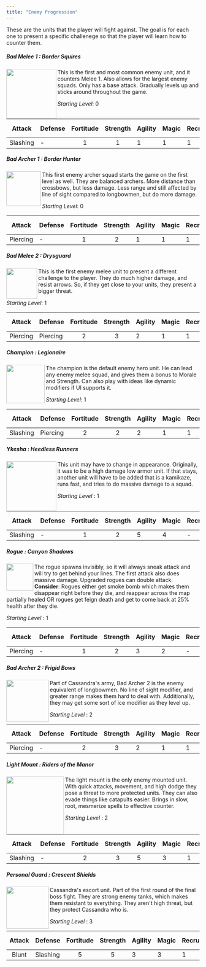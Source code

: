 ```yaml
---
title: "Enemy Progression"
---
```


These are the units that the player will fight against. The goal is for each one to present a specific challenege so that the player will learn how to counter them.

##### Bad Melee 1 : Border Squires

<img src="/images/wiki/Bad%20Melee%201%20-%20Attack%20Front_01.png?raw=1"  class="unit" width="130"  align="left" /> This is the first and most common enemy unit, and it counters Melee 1. Also allows for the largest enemy squads. Only has a base attack. Gradually levels up and sticks around throughout the game.

_Starting Level_: 0

|  Attack  | Defense | Fortitude | Strength | Agility | Magic | Recruit | Bandage | Max Squad |
|:--------:|---------|:---------:|:--------:|---------|-------|---------|------|------|
| Slashing | -       | 1         | 1        | 1       | 1     | 1       | 1    | 24   |



##### Bad Archer 1 : Border Hunter

<img src="/images/wiki/Bad%20Archer%201%20-%20Attack%20Front_01.png?raw=1"   class="unit" width="90"  align="left" /> This first enemy archer squad starts the game on the first level as well. They are balanced archers. More distance than crossbows, but less damage. Less range and still affected by line of sight compared to longbowmen, but do more damage.

_Starting Level_: 0

|  Attack  | Defense  | Fortitude | Strength | Agility | Magic | Recruit | Bandage | Max Squad |
|:--------:|----------|:---------:|:--------:|---------|-------|---------|---------|-----------|
| Piercing | - | 1         | 2        | 1       | 1     | 1       | 1       | 15        |



##### Bad Melee 2 : Drysguard

<img src="/images/wiki/Bad%20Melee%202%20-%20Attack%20Front_01.png?raw=1"  class="unit" width="80"  align="left" /> This is the first enemy melee unit to present a different challenge to the player. They do much higher damage, and resist arrows. So, if they get close to your units, they present a bigger threat.

_Starting Level_: 1

|  Attack  | Defense | Fortitude | Strength | Agility | Magic | Recruit | Bandage | Max Squad |
|:--------:|---------|:---------:|:--------:|---------|-------|---------|---------|-----------|
| Piercing | Piercing       | 2         | 3        | 2       | 1     | 1       | 1       | 12        |



##### Champion : Legionaire

<img src="/images/wiki/Champion%201%20-%20Attack%20Front_01.png?raw=1"   class="unit" width="100"  align="left" /> The champion is the default enemy hero unit. He can lead any enemy melee squad, and gives them a bonus to Morale and Strength. Can also play with ideas like dynamic modifiers if UI supports it.

_Starting Level_: 1

|  Attack  | Defense | Fortitude | Strength | Agility | Magic | Recruit | Bandage | Max Squad |
|:--------:|---------|:---------:|:--------:|---------|-------|---------|---------|-----------|
| Slashing | Piercing       | 2         | 2        | 2       | 1     | 1       | 1       | 1        |



##### Ykesha : Heedless Runners

<img src="/images/wiki/Ykesha%20-%20Attack%20Front_01.png?raw=1"   class="unit" width="130"  align="left" /> This unit may have to change in appearance. Originally, it was to be a high damage low armor unit. If that stays, another unit will have to be added that is a kamikaze, runs fast, and tries to do massive damage to a squad.

_Starting Level_ : 1

| Attack | Defense | Fortitude | Strength | Agility | Magic | Recruit | Bandage | Max Squad |
|:------:|---------|:---------:|:--------:|---------|-------|---------|---------|-----------|
| Slashing  | -       | 1         | 2        | 5       | 4     | -       | -       | 1         |



##### Rogue : Canyon Shadows

<img src="/images/wiki/Stealth%20Rogue%20-%20Attack%20Front_01.png?raw=1" class="unit" width="70"  align="left" /> The rogue spawns invisibly, so it will always sneak attack and will try to get behind your lines. The first attack also does massive damage. Upgraded rogues can double attack. **Consider**: Rogues either get smoke bomb which makes them disappear right before they die, and reappear across the map partially healed OR rogues get feign death and get to come back at 25% health after they die.

_Starting Level_ : 1

| Attack | Defense | Fortitude | Strength | Agility | Magic | Recruit | Bandage | Max Squad |
|:------:|---------|:---------:|:--------:|---------|-------|---------|---------|-----------|
| Piercing  | -       | 1         | 2        | 3       | 2     | -       | -       | 12         |



##### Bad Archer 2 : Frigid Bows
<img src="/images/wiki/Archer2AttackFront.png?raw=1" class="unit" width="110"  align="left" /> Part of Cassandra's army, Bad Archer 2 is the enemy equivalent of longbowmen. No line of sight modifier, and greater range makes them hard to deal with. Additionally, they may get some sort of ice modifier as they level up.

_Starting Level_ : 2

|  Attack  | Defense | Fortitude | Strength | Agility | Magic | Recruit | Bandage | Max Squad |
|:--------:|---------|:---------:|:--------:|---------|-------|---------|---------|-----------|
| Piercing | -       | 2         | 3        | 2       | 1     | 1       | 1       | 10        |



##### Light Mount : Riders of the Manor

<img src="/images/wiki/Lightmount%201%20-%20Attack%20Front_01.png?raw=1"   class="unit" width="150"  align="left" /> The light mount is the only enemy mounted unit. With quick attacks, movement, and high dodge they pose a threat to more protected units. They can also evade things like catapults easier. Brings in slow, root, mesmerize spells to effective counter.

_Starting Level_ : 2

|  Attack  | Defense | Fortitude | Strength | Agility | Magic | Recruit | Bandage | Max Squad |
|:--------:|---------|:---------:|:--------:|---------|-------|---------|---------|-----------|
| Slashing | -       | 2         | 3        | 5       | 3     | 1       | 1       | 12        |



##### Personal Guard : Crescent Shields

<img src="/images/wiki/Personal%20Guard%20-%20Attack%20Front_01.png?raw=1"   class="unit" width="110"  align="left" /> Cassandra's escort unit. Part of the first round of the final boss fight. They are strong enemy tanks, which makes them resistant to everything. They aren't high threat, but they protect Cassandra who is.

_Starting Level_ : 3

|  Attack  | Defense | Fortitude | Strength | Agility | Magic | Recruit | Bandage | Max Squad |
|:--------:|---------|:---------:|:--------:|---------|-------|---------|---------|-----------|
| Blunt | Slashing       | 5         | 5        | 3       | 3     | 1       | 1       | 8        |